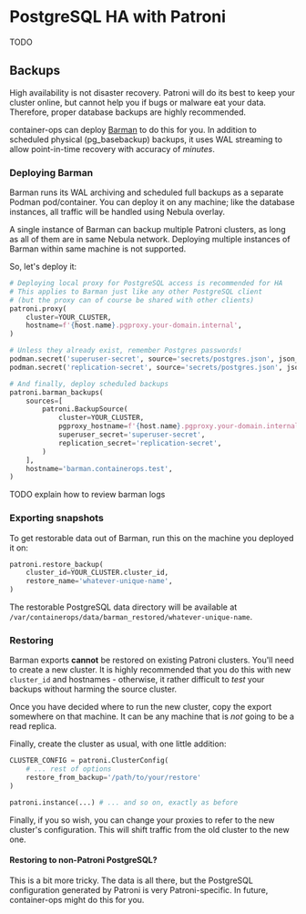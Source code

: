 # PostgreSQL HA with Patroni
TODO

## Backups
High availability is not disaster recovery. Patroni will do its best to keep
your cluster online, but cannot help you if bugs or malware eat your data.
Therefore, proper database backups are highly recommended.

container-ops can deploy [Barman](https://pgbarman.org/) to do this for you.
In addition to scheduled physical (pg_basebackup) backups, it uses WAL
streaming to allow point-in-time recovery with accuracy of *minutes*.

### Deploying Barman
Barman runs its WAL archiving and scheduled full backups as a separate Podman
pod/container. You can deploy it on any machine; like the database instances,
all traffic will be handled using Nebula overlay.

A single instance of Barman can backup multiple Patroni clusters, as long as
all of them are in same Nebula network. Deploying multiple instances of Barman
within same machine is not supported.

So, let's deploy it:
```python
# Deploying local proxy for PostgreSQL access is recommended for HA
# This applies to Barman just like any other PostgreSQL client
# (but the proxy can of course be shared with other clients)
patroni.proxy(
    cluster=YOUR_CLUSTER,
    hostname=f'{host.name}.pgproxy.your-domain.internal',
)

# Unless they already exist, remember Postgres passwords!
podman.secret('superuser-secret', source='secrets/postgres.json', json_key='pg_superuser')
podman.secret('replication-secret', source='secrets/postgres.json', json_key='pg_replication')

# And finally, deploy scheduled backups
patroni.barman_backups(
    sources=[
        patroni.BackupSource(
            cluster=YOUR_CLUSTER,
            pgproxy_hostname=f'{host.name}.pgproxy.your-domain.internal',
            superuser_secret='superuser-secret',
            replication_secret='replication-secret',
        )
    ],
    hostname='barman.containerops.test',
)
```

TODO explain how to review barman logs

### Exporting snapshots
To get restorable data out of Barman, run this on the machine you deployed it on:

```python
patroni.restore_backup(
    cluster_id=YOUR_CLUSTER.cluster_id,
    restore_name='whatever-unique-name',
)
```

The restorable PostgreSQL data directory will be available at
`/var/containerops/data/barman_restored/whatever-unique-name`.

### Restoring
Barman exports **cannot** be restored on existing Patroni clusters. You'll
need to create a new cluster. It is highly recommended that you do this with
new `cluster_id` and hostnames - otherwise, it rather difficult to *test*
your backups without harming the source cluster.

Once you have decided where to run the new cluster, copy the export somewhere
on that machine. It can be any machine that is *not* going to be a read replica.

Finally, create the cluster as usual, with one little addition:
```python
CLUSTER_CONFIG = patroni.ClusterConfig(
    # ... rest of options
    restore_from_backup='/path/to/your/restore'
)

patroni.instance(...) # ... and so on, exactly as before
```

Finally, if you so wish, you can change your proxies to refer to the new
cluster's configuration. This will shift traffic from the old cluster to the
new one.

#### Restoring to non-Patroni PostgreSQL?
This is a bit more tricky. The data is all there, but the PostgreSQL
configuration generated by Patroni is very Patroni-specific. In future,
container-ops might do this for you.
